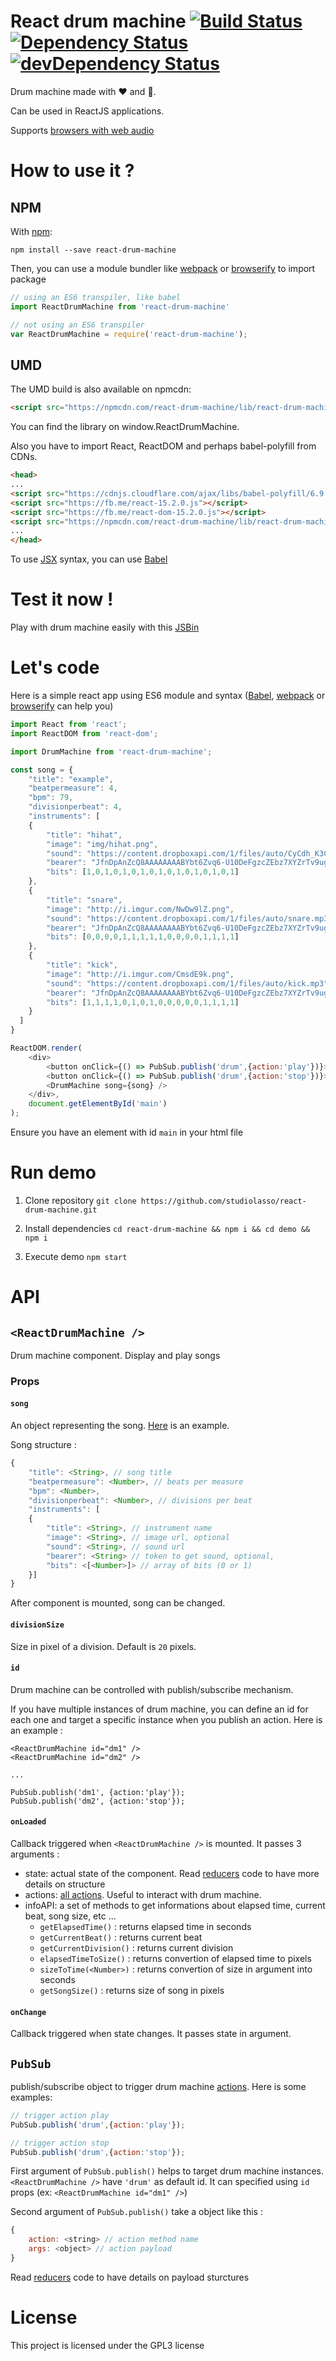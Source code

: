 # React drum machine [![Build Status](https://travis-ci.org/StudioLasso/react-drum-machine.svg?branch=master)](https://travis-ci.org/StudioLasso/react-drum-machine) [![Dependency Status](https://david-dm.org/studiolasso/react-drum-machine.svg)](https://david-dm.org/studiolasso/react-drum-machine) [![devDependency Status](https://david-dm.org/studiolasso/react-drum-machine/dev-status.svg)](https://david-dm.org/studiolasso/react-drum-machine#info=devDependencies)

Drum machine made with :heart: and :muscle:. 

Can be used in ReactJS applications.

Supports [browsers with web audio](http://caniuse.com/#search=web%20audio)

# How to use it ?

## NPM

With [npm](https://npmjs.com):

```
npm install --save react-drum-machine
```

Then, you can use a module bundler like [webpack](webpack.github.io) or [browserify](http://browserify.org/) to import package

```js
// using an ES6 transpiler, like babel
import ReactDrumMachine from 'react-drum-machine'

// not using an ES6 transpiler
var ReactDrumMachine = require('react-drum-machine');
```

## UMD

The UMD build is also available on npmcdn:
```html
<script src="https://npmcdn.com/react-drum-machine/lib/react-drum-machine.min.js"></script>
```
You can find the library on window.ReactDrumMachine.

Also you have to import React, ReactDOM and perhaps babel-polyfill from CDNs.
```html
<head>
...
<script src="https://cdnjs.cloudflare.com/ajax/libs/babel-polyfill/6.9.1/polyfill.js"></script>
<script src="https://fb.me/react-15.2.0.js"></script>
<script src="https://fb.me/react-dom-15.2.0.js"></script>
<script src="https://npmcdn.com/react-drum-machine/lib/react-drum-machine.min.js"></script>
...
</head>
```

To use [JSX](https://facebook.github.io/react/docs/jsx-in-depth.html) syntax, you can use [Babel](https://babeljs.io/)

# Test it now !

Play with drum machine easily with this [JSBin](https://jsbin.com/herafiw)

# Let's code

Here is a simple react app using ES6 module and syntax ([Babel](https://babeljs.io/), [webpack](webpack.github.io) or [browserify](http://browserify.org/) can help you)

```javascript
import React from 'react';
import ReactDOM from 'react-dom';

import DrumMachine from 'react-drum-machine';

const song = {
	"title": "example",
	"beatpermeasure": 4,
	"bpm": 79,
	"divisionperbeat": 4,
	"instruments": [
  	{
		"title": "hihat",
		"image": "img/hihat.png",
		"sound": "https://content.dropboxapi.com/1/files/auto/CyCdh_K3ClHat-01.wav",
		"bearer": "JfnDpAnZcQ8AAAAAAAABYbt6Zvq6-U10DeFgzcZEbz7XYZrTv9ugPuuRl0ai9BFR",
		"bits": [1,0,1,0,1,0,1,0,1,0,1,0,1,0,1,0,1]
  	},
  	{
		"title": "snare",
		"image": "http://i.imgur.com/NwDw9lZ.png",
		"sound": "https://content.dropboxapi.com/1/files/auto/snare.mp3",
		"bearer": "JfnDpAnZcQ8AAAAAAAABYbt6Zvq6-U10DeFgzcZEbz7XYZrTv9ugPuuRl0ai9BFR",
		"bits": [0,0,0,0,1,1,1,1,1,0,0,0,0,1,1,1,1]
  	},
  	{
		"title": "kick",
		"image": "http://i.imgur.com/CmsdE9k.png",
		"sound": "https://content.dropboxapi.com/1/files/auto/kick.mp3",
		"bearer": "JfnDpAnZcQ8AAAAAAAABYbt6Zvq6-U10DeFgzcZEbz7XYZrTv9ugPuuRl0ai9BFR",
		"bits": [1,1,1,1,0,1,0,1,0,0,0,0,0,1,1,1,1]
  	}
  ]
}

ReactDOM.render(
	<div>
		<button onClick={() => PubSub.publish('drum',{action:'play'})}>Play</button>
		<button onClick={() => PubSub.publish('drum',{action:'stop'})}>Stop</button>
		<DrumMachine song={song} />
	</div>,
	document.getElementById('main')
);
```

Ensure you have an element with id `main` in your html file

# Run demo

1. Clone repository `git clone https://github.com/studiolasso/react-drum-machine.git`

2. Install dependencies `cd react-drum-machine && npm i && cd demo && npm i`

3. Execute demo `npm start`

# API

## `<ReactDrumMachine />`
Drum machine component. Display and play songs

### Props

#### `song`
An object representing the song. [Here](https://github.com/StudioLasso/react-drum-machine/blob/master/songs/musclemuseum.json) is an example.

Song structure :

```js
{
	"title": <String>, // song title
	"beatpermeasure": <Number>, // beats per measure
	"bpm": <Number>,
	"divisionperbeat": <Number>, // divisions per beat
	"instruments": [
	{
		"title": <String>, // instrument name
		"image": <String>, // image url, optional
		"sound": <String>, // sound url
		"bearer": <String> // token to get sound, optional,
		"bits": <[<Number>]> // array of bits (0 or 1)
	}]
}
```

After component is mounted, song can be changed.

#### `divisionSize`
Size in pixel of a division. Default is `20` pixels.

#### `id`
Drum machine can be controlled with publish/subscribe mechanism. 

If you have multiple instances of drum machine, you can define an id for each one and target a specific instance when you publish an action. Here is an example :

```
<ReactDrumMachine id="dm1" />
<ReactDrumMachine id="dm2" />

...

PubSub.publish('dm1', {action:'play'});
PubSub.publish('dm2', {action:'stop'});
```

#### `onLoaded`
Callback triggered when `<ReactDrumMachine />` is mounted. It passes 3 arguments :
- state: actual state of the component. Read [reducers](https://github.com/StudioLasso/react-drum-machine/tree/master/src/reducers) code to have more details on structure 
- actions: [all actions](https://github.com/StudioLasso/react-drum-machine/blob/master/src/actions/index.js). Useful to interact with drum machine.
- infoAPI: a set of methods to get informations about elapsed time, current beat, song size, etc ...
  - `getElapsedTime()` : returns elapsed time in seconds
  - `getCurrentBeat()` : returns current beat
  - `getCurrentDivision()` : returns current division
  - `elapsedTimeToSize()` : returns convertion of elapsed time to pixels 
  - `sizeToTime(<Number>)` : returns convertion of size in argument into seconds
  - `getSongSize()` : returns size of song in pixels

#### `onChange`
Callback triggered when state changes. It passes state in argument.

## `PubSub`
publish/subscribe object to trigger drum machine [actions](https://github.com/StudioLasso/react-drum-machine/blob/master/src/actions/index.js). Here is some examples:

```js
// trigger action play
PubSub.publish('drum',{action:'play'});

// trigger action stop
PubSub.publish('drum',{action:'stop'});
```

First argument of `PubSub.publish()` helps to target drum machine instances. `<ReactDrumMachine />` have `'drum'` as default id. It can specified using `id` props (ex: `<ReactDrumMachine id="dm1" />`)

Second argument of `PubSub.publish()` take a object like this :
```js
{
	action: <string> // action method name
	args: <object> // action payload 
}
```

Read [reducers](https://github.com/StudioLasso/react-drum-machine/tree/master/src/reducers) code to have details on payload sturctures

# License

This project is licensed under the GPL3 license
